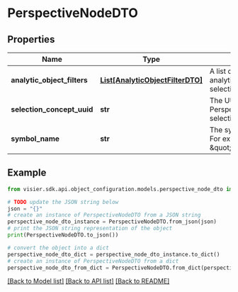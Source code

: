 # PerspectiveNodeDTO


## Properties

Name | Type | Description | Notes
------------ | ------------- | ------------- | -------------
**analytic_object_filters** | [**List[AnalyticObjectFilterDTO]**](AnalyticObjectFilterDTO.md) | A list of analytic object filters indicating the analytic object and dimensions used for the selection concept. | [optional] 
**selection_concept_uuid** | **str** | The UUID of the node&#39;s selection concept. Perspective nodes are generated as selection concepts to enable filtering. | [optional] 
**symbol_name** | **str** | The symbol name of the selection concept. For example, \&quot;isExitActualSystemTermination\&quot;. | [optional] 

## Example

```python
from visier.sdk.api.object_configuration.models.perspective_node_dto import PerspectiveNodeDTO

# TODO update the JSON string below
json = "{}"
# create an instance of PerspectiveNodeDTO from a JSON string
perspective_node_dto_instance = PerspectiveNodeDTO.from_json(json)
# print the JSON string representation of the object
print(PerspectiveNodeDTO.to_json())

# convert the object into a dict
perspective_node_dto_dict = perspective_node_dto_instance.to_dict()
# create an instance of PerspectiveNodeDTO from a dict
perspective_node_dto_from_dict = PerspectiveNodeDTO.from_dict(perspective_node_dto_dict)
```
[[Back to Model list]](../README.md#documentation-for-models) [[Back to API list]](../README.md#documentation-for-api-endpoints) [[Back to README]](../README.md)


